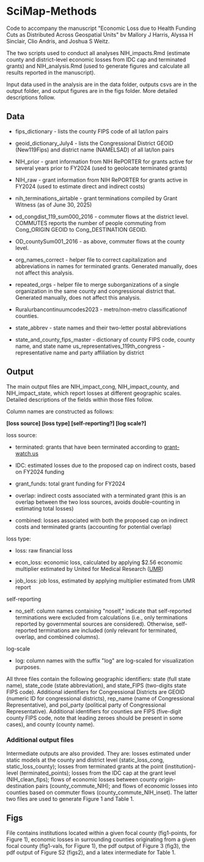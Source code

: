 
# SciMap-Methods

Code to accompany the manuscript "Economic Loss due to Health Funding
Cuts as Distributed Across Geospatial Units" bv Mallory J Harris, 
Alyssa H Sinclair, Clio Andris, and Joshua S Weitz.

The two scripts used to conduct all analyses NIH_impacts.Rmd (estimate
county and district-level economic losses from IDC cap and terminated
grants) and NIH_analysis.Rmd (used to generate figures and calculate all
results reported in the manuscript).

Input data used in the analysis are in the data folder, outputs csvs are
in the output folder, and output figures are in the figs folder. More
detailed descriptions follow.

## Data

-   fips_dictionary - lists the county FIPS code of all lat/lon pairs

-   geoid_dictionary_July4 - lists the Congressional District GEOID
    (New119Fips) and district name (NAMELSAD) of all lat/lon pairs

-   NIH_prior - grant information from NIH RePORTER for grants active
    for several years prior to FY2024 (used to geolocate terminated
    grants)

-   NIH_raw - grant information from NIH RePORTER for grants active in
    FY2024 (used to estimate direct and indirect costs)

-   nih_terminations_airtable - grant terminations compiled by Grant
    Witness (as of June 30, 2025)

-   od_congdist_119_sum000_2016 - commuter flows at the district level.
    COMMUTES reports the number of people commuting from Cong_ORIGIN
    GEOID to Cong_DESTINATION GEOID.

-   OD_countySum001_2016 - as above, commuter flows at the county level.

-   org_names_correct - helper file to correct capitalization and
    abbreviations in names for terminated grants. Generated manually,
    does not affect this analysis.

-   repeated_orgs - helper file to merge suborganizations of a single
    organization in the same county and congressional district that.
    Generated manually, does not affect this analysis.

-   Ruralurbancontinuumcodes2023 - metro/non-metro classificationof
    counties.

-   state_abbrev - state names and their two-letter postal abbreviations

-   state_and_county_fips_master - dictionary of county FIPS code,
    county name, and state name us_representatives_119th_congress -
    representative name and party affiliation by district

## Output

The main output files are NIH_impact_cong, NIH_impact_county, and
NIH_impact_state, which report losses at different geographic scales.
Detailed descriptions of the fields within those files follow.

Column names are constructed as follows:

**[loss source]** **[loss type] [self-reporting?] [log scale?]**

loss source:

-   terminated: grants that have been terminated according to
    [grant-watch.us](https://grant-watch.us/nih-data.html)

-   IDC: estimated losses due to the proposed cap on indirect costs,
    based on FY2024 funding

-   grant_funds: total grant funding for FY2024

-   overlap: indirect costs associated with a terminated grant (this is
    an overlap between the two loss sources, avoids double-counting in
    estimating total losses)

-   combined: losses associated with both the proposed cap on indirect
    costs and terminated grants (accounting for potential overlap)

loss type:

-   loss: raw financial loss

-   econ_loss: economic loss, calculated by applying \$2.56 economic
    multiplier estimated by United for Medical Research
    ([UMR](https://www.unitedformedicalresearch.org/annual-economic-report/))

-   job_loss: job loss, estimated by applying multiplier estimated from
    UMR report

self-reporting

-   no_self: column names containing "noself," indicate that
    self-reported terminations were excluded from calculations (i.e.,
    only terminations reported by governmental sources are considered).
    Otherwise, self-reported terminations are included (only relevant
    for terminated, overlap, and combined columns).

log-scale

-   log: column names with the suffix "log" are log-scaled for
    visualization purposes.

All three files contain the following geographic identifiers: state
(full state name), state_code (state abbreviation), and state_FIPS
(two-digits state FIPS code). Additional identifiers for Congressional
Districts are GEOID (numeric ID for congressional districts), rep_name
(name of Congressional Representative), and pol_party (political party
of Congressional Representative). Additional identifiers for counties
are FIPS (five-digit county FIPS code, note that leading zeroes should
be present in some cases), and county (county name).

### Additional output files

Intermediate outputs are also provided. They are: losses estimated under
static models at the county and district level (static_loss_cong,
static_loss_county); losses from terminated grants at the point
(institution)-level (terminated_points); losses from the IDC cap at the
grant level (NIH_clean_fips); flows of economic losses between county
origin-destination pairs (county_commute_NIH); and flows of economic
losses into counties based on commuter flows (county_commute_NIH_inset).
The latter two files are used to generate Figure 1 and Table 1.

## Figs

File contains institutions located within a given focal county
(fig1-points, for Figure 1), economic losses in surrounding counties
originating from a given focal county (fig1-vals, for Figure 1), the pdf
output of Figure 3 (fig3), the pdf output of Figure S2 (figs2), and a
latex intermediate for Table 1.
